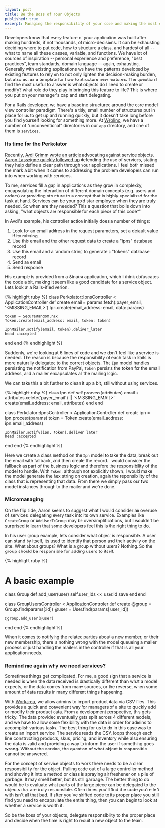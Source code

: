 ```yaml
---
layout: post
title: Be the Boss of Your Objects
published: true
excerpt: Managing the responsibility of your code and making the most out of your service objects
---
```


Developers know that every feature of your application was built after making hundreds, if not thousands, of micro-decisions. It can be exhausting deciding where to put code, how to structure a class, and hardest of all -- what to name all these classes, variable, and functions. We have lot of sources of inspiration -- personal experience and preference, "best practices", team standards, domain language -- again, exhausting. Generally with existing applications we have the patterns developed by existing features to rely on to not only lighten the decision-making burden, but also act as a template for how to structure new features. The question I find the most useful to answer is what objects do I need to create or modify? what role do they play in bringing this feature to life? This is where you put on your manager's cap and start delegating.

For a Rails developer, we have a baseline structured around the core model view controller paradigm. There's a tidy, small number of structures put in place for us to get up and running quickly, but it doesn't take long before you find yourself looking for something more. At [Weblinc](https://www.weblinc.com), we have a number of "unconventional" directories in our `app` directory, and one of them is `services`.

### Its time for the Perkolator

Recently, [Avdi Grimm wrote an article](https://avdi.codes/service-objects/) advocating against service objects. [Aaron Lasseigne quickly followed up](https://aaronlasseigne.com/2017/11/08/why-arent-we-using-more-service-objects-already/) defending the use of services, stating they help define a clear path through your applications. I feel both missed the mark a bit when it comes to addressing the problem developers can run into when working with services.

To me, services fill a gap in applications as they grow in complexity, encapsulating the interaction of different domain concepts (e.g. users and orders) or providing structure to a concept that is highly specialized for the task at hand. Services can be your gold star employee when they are truly needed. So when are they needed? This a question that boils down into asking, "what objects are responsible for each piece of this code?"

In Avdi's example, his controller action initially does a number of things:

1. Look for an email address in the request parameters, set a default value if its missing.
2. Use this email and the other request data to create a "ipns" database record
3. Use this email and a random string to generate a "tokens" database record
4. Send an email
5. Send response

His example is provided from a Sinatra application, which I think obfuscates the code a bit, making it seem like a good candidate for a service object. Lets look at a Rails-ified verion.

{% highlight ruby %}
class Perkolator::IpnsController < ApplicationController
  def create
    email = params.fetch(:payer_email, '<MISSING_EMAIL>')
    Ipn.create(email_address: email, data: params)

    token = SecureRandom.hex
    Token.create(email_address: email, token: token)

    IpnMailer.notify(email, token).deliver_later
    head :accepted
  end
end
{% endhighlight %}

Suddenly, we're looking at 6 lines of code and we don't feel like a service is needed. The reason is because the responsibility of each task in Rails is more naturally delegated to the correct objects. The `Ipn` model handles persisting the notification from PayPal, `Token` persists the token for the email address, and a mailer encapsulates all the mailing logic.

We can take this a bit further to clean it up a bit, still without using services.

{% highlight ruby %}
class Ipn
  def self.process(attributes)
    email = attributes.delete('payer_email') || '<MISSING_EMAIL>'
    create(email_address: email, attributes)
  end
end

class Perkolator::IpnsController < ApplicationController
  def create
    ipn = Ipn.process(params)
    token = Token.create(email_address: ipn.email_address)

    IpnMailer.notify(ipn, token).deliver_later
    head :accepted
  end
end
{% endhighlight %}

Here we create a class method on the `Ipn` model to take the data, break out the email with fallback, and then create the record. I would consider the fallback as part of the business logic and therefore the responsibility of the model to handle. With `Token`, although not explicitly shown, I would make the model generate the hex string on creation, again the reponsibility of the class that is representing that data. From there we simply pass our two model instances through to the mailer and we're done.

### Micromanaging

On the flip side, Aaron seems to suggest what I would consider an overuse of services, delegating every task into its own service. Examples like `CreateGroup` or `AddUserToGroup` may be oversimplifications, but I wouldn't be surprised to learn that some developers feel this is the right thing to do.

In his user group example, lets consider what object is responsible. A user can stand by itself, its used to identify that person and their activity on the site. What about groups? What is a group without users? Nothing. So the group should be responsible for adding users to itself.

{% highlight ruby %}
# A basic example
class Group
  def add_user(user)
    self.user_ids << user.id
    save
  end
end

class GroupUsersController < ApplicationControler
  def create
    @group = Group.find(params[:id])
    @user = User.find(params[:user_id])

    @group.add_user(@user)
  end
end
{% endhighlight %}

When it comes to notifying the related parties about a new member, or their new membership, there is nothing wrong with the model queueing a mailer process or just handling the mailers in the controller if that is all your application needs.

### Remind me again why we need services?

Sometimes things get complicated. For me, a good sign that a service is needed is when the data received is drastically different than what a model expects, or the data comes from many sources, or the reverse, when some amount of data results in many different things happening.

With [Workarea](https://www.workarea.com), we allow admins to import product data via CSV files. This provides a quick and convenient way for managers of a site to quickly add or modify their product data. From a development perspective, this gets tricky. The data provided eventually gets split across 4 different models, and we have to allow some flexibility with the data in order for admins to accomplish various tasks. The best thing for us to do in this case was to create an import service. The service reads the CSV, loops through each line constructing products, skus, pricing, and inventory while also ensuring the data is valid and providing a way to inform the user if something goes wrong. Without the service, the question of what object is responsible cannot be answered.

For the concept of service objects to work there needs to be a clear responsibility for the object. Pulling code out of a large controller method and shoving it into a method or class is spraying air freshener on a pile of garbage. It may smell better, but its still garbage. The better thing to do would be to evaluate what parts of the large piece can be delegated to the objects that are truly responsible. Often times you'll find the code you're left with isn't all that bad. If after you've shifted code to its proper place you still find you need to encapsulate the entire thing, then you can begin to look at whether a service is worth it.

So be the boss of your objects, delegate responsibility to the proper place and decide when the time is right to recuit a new object to the team.
